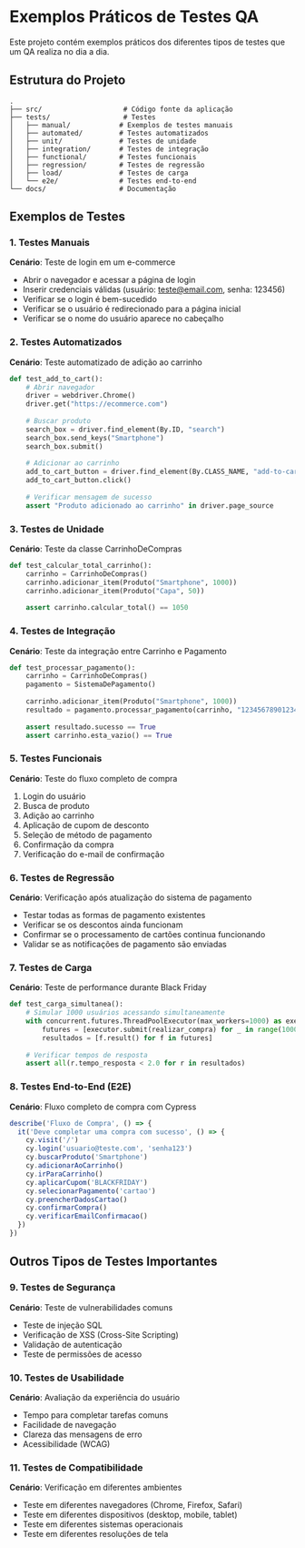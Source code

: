 # Exemplos Práticos de Testes QA

Este projeto contém exemplos práticos dos diferentes tipos de testes que um QA realiza no dia a dia.

## Estrutura do Projeto

```
.
├── src/                    # Código fonte da aplicação
├── tests/                  # Testes
│   ├── manual/            # Exemplos de testes manuais
│   ├── automated/         # Testes automatizados
│   ├── unit/              # Testes de unidade
│   ├── integration/       # Testes de integração
│   ├── functional/        # Testes funcionais
│   ├── regression/        # Testes de regressão
│   ├── load/              # Testes de carga
│   └── e2e/               # Testes end-to-end
└── docs/                  # Documentação
```

## Exemplos de Testes

### 1. Testes Manuais
**Cenário**: Teste de login em um e-commerce
- Abrir o navegador e acessar a página de login
- Inserir credenciais válidas (usuário: teste@email.com, senha: 123456)
- Verificar se o login é bem-sucedido
- Verificar se o usuário é redirecionado para a página inicial
- Verificar se o nome do usuário aparece no cabeçalho

### 2. Testes Automatizados
**Cenário**: Teste automatizado de adição ao carrinho
```python
def test_add_to_cart():
    # Abrir navegador
    driver = webdriver.Chrome()
    driver.get("https://ecommerce.com")
    
    # Buscar produto
    search_box = driver.find_element(By.ID, "search")
    search_box.send_keys("Smartphone")
    search_box.submit()
    
    # Adicionar ao carrinho
    add_to_cart_button = driver.find_element(By.CLASS_NAME, "add-to-cart")
    add_to_cart_button.click()
    
    # Verificar mensagem de sucesso
    assert "Produto adicionado ao carrinho" in driver.page_source
```

### 3. Testes de Unidade
**Cenário**: Teste da classe CarrinhoDeCompras
```python
def test_calcular_total_carrinho():
    carrinho = CarrinhoDeCompras()
    carrinho.adicionar_item(Produto("Smartphone", 1000))
    carrinho.adicionar_item(Produto("Capa", 50))
    
    assert carrinho.calcular_total() == 1050
```

### 4. Testes de Integração
**Cenário**: Teste da integração entre Carrinho e Pagamento
```python
def test_processar_pagamento():
    carrinho = CarrinhoDeCompras()
    pagamento = SistemaDePagamento()
    
    carrinho.adicionar_item(Produto("Smartphone", 1000))
    resultado = pagamento.processar_pagamento(carrinho, "1234567890123456")
    
    assert resultado.sucesso == True
    assert carrinho.esta_vazio() == True
```

### 5. Testes Funcionais
**Cenário**: Teste do fluxo completo de compra
1. Login do usuário
2. Busca de produto
3. Adição ao carrinho
4. Aplicação de cupom de desconto
5. Seleção de método de pagamento
6. Confirmação da compra
7. Verificação do e-mail de confirmação

### 6. Testes de Regressão
**Cenário**: Verificação após atualização do sistema de pagamento
- Testar todas as formas de pagamento existentes
- Verificar se os descontos ainda funcionam
- Confirmar se o processamento de cartões continua funcionando
- Validar se as notificações de pagamento são enviadas

### 7. Testes de Carga
**Cenário**: Teste de performance durante Black Friday
```python
def test_carga_simultanea():
    # Simular 1000 usuários acessando simultaneamente
    with concurrent.futures.ThreadPoolExecutor(max_workers=1000) as executor:
        futures = [executor.submit(realizar_compra) for _ in range(1000)]
        resultados = [f.result() for f in futures]
    
    # Verificar tempos de resposta
    assert all(r.tempo_resposta < 2.0 for r in resultados)
```

### 8. Testes End-to-End (E2E)
**Cenário**: Fluxo completo de compra com Cypress
```javascript
describe('Fluxo de Compra', () => {
  it('Deve completar uma compra com sucesso', () => {
    cy.visit('/')
    cy.login('usuario@teste.com', 'senha123')
    cy.buscarProduto('Smartphone')
    cy.adicionarAoCarrinho()
    cy.irParaCarrinho()
    cy.aplicarCupom('BLACKFRIDAY')
    cy.selecionarPagamento('cartao')
    cy.preencherDadosCartao()
    cy.confirmarCompra()
    cy.verificarEmailConfirmacao()
  })
})
```

## Outros Tipos de Testes Importantes

### 9. Testes de Segurança
**Cenário**: Teste de vulnerabilidades comuns
- Teste de injeção SQL
- Verificação de XSS (Cross-Site Scripting)
- Validação de autenticação
- Teste de permissões de acesso

### 10. Testes de Usabilidade
**Cenário**: Avaliação da experiência do usuário
- Tempo para completar tarefas comuns
- Facilidade de navegação
- Clareza das mensagens de erro
- Acessibilidade (WCAG)

### 11. Testes de Compatibilidade
**Cenário**: Verificação em diferentes ambientes
- Teste em diferentes navegadores (Chrome, Firefox, Safari)
- Teste em diferentes dispositivos (desktop, mobile, tablet)
- Teste em diferentes sistemas operacionais
- Teste em diferentes resoluções de tela


